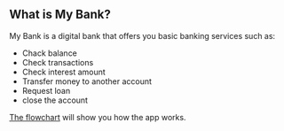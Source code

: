 ## What is My Bank?

My Bank is a digital bank that offers you basic banking services such as:
- Chack balance
- Check transactions
- Check interest amount 
- Transfer money to another account
- Request loan
- close the account

[The flowchart](https://github.com/mhsa-prn/My-Bank/blob/main/MyBankFlowchart.jpg) will show you how the app works.
